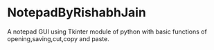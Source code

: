 # NotepadByRishabhJain
A notepad GUI using Tkinter module of python with basic functions of opening,saving,cut,copy and paste. 
